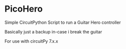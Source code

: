 # PicoHero
Simple CircuitPython Script to run a Guitar Hero controller

Basically just a backup in-case i break the guitar

For use with circuitPy 7.x.x
